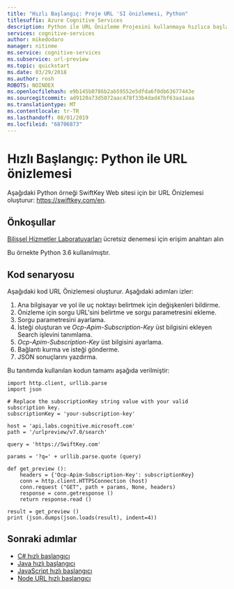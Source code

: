 ```yaml
---
title: "Hızlı Başlangıç: Proje URL 'SI önizlemesi, Python"
titlesuffix: Azure Cognitive Services
description: Python ile URL Önizleme Projesini kullanmaya hızlıca başlamak için örnek betik.
services: cognitive-services
author: mikedodaro
manager: nitinme
ms.service: cognitive-services
ms.subservice: url-preview
ms.topic: quickstart
ms.date: 03/29/2018
ms.author: rosh
ROBOTS: NOINDEX
ms.openlocfilehash: e9b145b0786b2ab59552e5dfda6f0db63677443e
ms.sourcegitcommit: ad9120a73d5072aac478f33b4dad47bf63aa1aaa
ms.translationtype: MT
ms.contentlocale: tr-TR
ms.lasthandoff: 08/01/2019
ms.locfileid: "68706873"
---
```

# <a name="quickstart-url-preview-with-python"></a>Hızlı Başlangıç: Python ile URL önizlemesi

Aşağıdaki Python örneği SwiftKey Web sitesi için bir URL Önizlemesi oluşturur: https://swiftkey.com/en.

## <a name="prerequisites"></a>Önkoşullar

[Bilişsel Hizmetler Laboratuvarları](https://labs.cognitive.microsoft.com/en-us/project-answer-search) ücretsiz denemesi için erişim anahtarı alın

Bu örnekte Python 3.6 kullanılmıştır.

## <a name="code-scenario"></a>Kod senaryosu 

Aşağıdaki kod URL Önizlemesi oluşturur.
Aşağıdaki adımları izler:
1. Ana bilgisayar ve yol ile uç noktayı belirtmek için değişkenleri bildirme.
2. Önizleme için sorgu URL'sini belirtme ve sorgu parametresini ekleme.  
3. Sorgu parametresini ayarlama.
4. İsteği oluşturan ve *Ocp-Apim-Subscription-Key* üst bilgisini ekleyen Search işlevini tanımlama.
5. *Ocp-Apim-Subscription-Key* üst bilgisini ayarlama. 
6. Bağlantı kurma ve isteği gönderme.
7. JSON sonuçlarını yazdırma.

Bu tanıtımda kullanılan kodun tamamı aşağıda verilmiştir:

```
import http.client, urllib.parse
import json

# Replace the subscriptionKey string value with your valid subscription key.
subscriptionKey = 'your-subscription-key'

host = 'api.labs.cognitive.microsoft.com'
path = '/urlpreview/v7.0/search'

query = 'https://SwiftKey.com'

params = '?q=' + urllib.parse.quote (query)

def get_preview ():
    headers = {'Ocp-Apim-Subscription-Key': subscriptionKey}
    conn = http.client.HTTPSConnection (host)
    conn.request ("GET", path + params, None, headers)
    response = conn.getresponse ()
    return response.read ()

result = get_preview ()
print (json.dumps(json.loads(result), indent=4))
```
## <a name="next-steps"></a>Sonraki adımlar
- [C# hızlı başlangıcı](csharp.md)
- [Java hızlı başlangıcı](java-quickstart.md)
- [JavaScript hızlı başlangıcı](javascript.md)
- [Node URL hızlı başlangıcı](node-quickstart.md)
